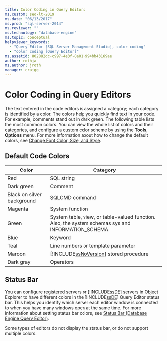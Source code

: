```yaml
---
title: Color Coding in Query Editors
ms.custom: seo-lt-2019
ms.date: "06/13/2017"
ms.prod: "sql-server-2014"
ms.reviewer: ""
ms.technology: "database-engine"
ms.topic: conceptual
helpviewer_keywords: 
  - "Query Editor [SQL Server Management Studio], color coding"
  - "color coding [Query Editor]"
ms.assetid: 802882dc-c997-4e3f-8a01-994bb43169ae
author: rothja
ms.author: jroth
manager: craigg
---
```

# Color Coding in Query Editors
  The text entered in the code editors is assigned a category; each category is identified by a color. The colors help you quickly find text in your code. For example, comments stand out in dark green. The following table lists the most common colors. You can view the whole list of colors and their categories, and configure a custom color scheme by using the **Tools**, **Options** menu. For more information about how to change the default colors, see [Change Font Color, Size, and Style](change-font-color-size-and-style.md).  
  
## Default Code Colors  
  
|Color|Category|  
|-----------|--------------|  
|Red|SQL string|  
|Dark green|Comment|  
|Black on silver background|SQLCMD command|  
|Magenta|System function|  
|Green|System table, view, or table-valued function. Also, the system schemas sys and INFORMATION_SCHEMA.|  
|Blue|Keyword|  
|Teal|Line numbers or template parameter|  
|Maroon|[!INCLUDE[ssNoVersion](../../includes/ssnoversion-md.md)] stored procedure|  
|Dark gray|Operators|  
  
## Status Bar  
 You can configure registered servers or [!INCLUDE[ssDE](../../includes/ssde-md.md)] servers in Object Explorer to have different colors in the [!INCLUDE[ssDE](../../includes/ssde-md.md)] Query Editor status bar. This helps you identify which server each editor window is connected to when you have many windows open at the same time. For more information about setting status bar colors, see [Status Bar &#40;Database Engine Query Editor&#41;](status-bar-database-engine-query-editor.md).  
  
 Some types of editors do not display the status bar, or do not support multiple colors.  
  
  
